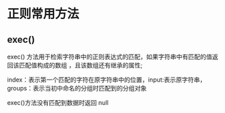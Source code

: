# 正则常用方法

## exec()

exec() 方法用于检索字符串中的正则表达式的匹配，如果字符串中有匹配的值返回该匹配值构成的数组 ，且该数组还有继承的属性;

index：表示第一个匹配的字符在原字符串中的位置，input:表示原字符串，groups：表示当初中命名的分组时匹配到的分组对象

exec()方法没有匹配到数据时返回 null
